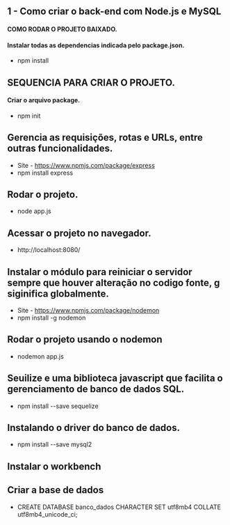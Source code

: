 ## 1 - Como criar o back-end com Node.js e MySQL
#### COMO RODAR O PROJETO BAIXADO.
#### Instalar todas as dependencias indicada pelo package.json.
- npm install

## SEQUENCIA PARA CRIAR O PROJETO.
#### Criar o arquivo package.
- npm init  

## Gerencia as requisições, rotas e URLs, entre outras funcionalidades.
- Site - https://www.npmjs.com/package/express
- npm install express

## Rodar o projeto.
- node app.js

## Acessar o projeto no navegador.
- http://localhost:8080/

## Instalar o módulo para reiniciar o servidor sempre que houver alteração no codigo fonte, g siginifica globalmente.
- Site - https://www.npmjs.com/package/nodemon
- npm install -g nodemon

## Rodar o projeto usando o nodemon
- nodemon app.js

## Seuilize e uma biblioteca javascript que facilita o gerenciamento de banco de dados SQL.
- npm install --save sequelize

## Instalando o driver do banco de dados. 
- npm install --save mysql2

## Instalar o workbench

## Criar a base de dados
- CREATE DATABASE banco_dados CHARACTER SET utf8mb4 COLLATE utf8mb4_unicode_ci;